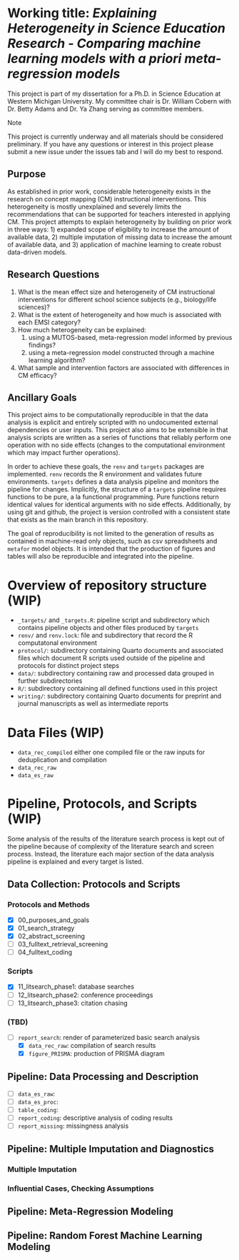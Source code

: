 # Working title: *Explaining Heterogeneity in Science Education Research - Comparing machine learning models with a priori meta-regression models*

This project is part of my dissertation for a Ph.D. in Science Education at Western Michigan University. 
My committee chair is Dr. William Cobern with Dr. Betty Adams and Dr. Ya Zhang serving as committee members.

> [!NOTE]
> This project is currently underway and all materials should be considered preliminary.
> If you have any questions or interest in this project please submit a new issue under the issues tab and I will do my best to respond.

## Purpose
As established in prior work, considerable heterogeneity exists in the research on concept mapping (CM) instructional interventions.
This heterogeneity is mostly unexplained and severely limits the recommendations that can be supported for teachers interested in applying CM. 
This project attempts to explain heterogeneity by building on prior work in three ways: 1) expanded scope of eligibility to increase the amount of available data, 2) multiple imputation of missing data to increase the amount of available data, and 3) application of machine learning to create robust data-driven models.

## Research Questions
1. What is the mean effect size and heterogeneity of CM instructional interventions for different school science subjects (e.g., biology/life sciences)? 
2. What is the extent of heterogeneity and how much is associated with each EMSI category?
3. How much heterogeneity can be explained:
   1. using a MUTOS-based, meta-regression model informed by previous findings?
   2. using a meta-regression model constructed through a machine learning algorithm?
4. What sample and intervention factors are associated with differences in CM efficacy?

## Ancillary Goals
This project aims to be computationally reproducible in that the data analysis is explicit and entirely scripted with no undocumented external dependencies or user inputs. 
This project also aims to be extensible in that analysis scripts are written as a series of functions that reliably perform one operation with no side effects (changes to the computational environment which may impact further operations).

In order to achieve these goals, the `renv` and `targets` packages are implemented.
`renv` records the R environment and validates future environments.
`targets` defines a data analysis pipeline and monitors the pipeline for changes.
Implicitly, the structure of a `targets` pipeline requires functions to be pure, a la functional programming.
Pure functions return identical values for identical arguments with no side effects.
Additionally, by using git and github, the project is version controlled with a consistent state that exists as the main branch in this repository.

The goal of reproducibility is not limited to the generation of results as contained in machine-read only objects, such as csv spreadsheets and `metafor` model objects. 
It is intended that the production of figures and tables will also be reproducible and integrated into the pipeline.

# Overview of repository structure (WIP)

- `_targets/` and `_targets.R`: pipeline script and subdirectory which contains pipeline objects and other files produced by `targets`
- `renv/` and `renv.lock`: file and subdirectory that record the R computatonal environment
- `protocol/`: subdirectory containing Quarto documents and associated files which document R scripts used outside of the pipeline and protocols for distinct project steps
- `data/`: subdirectory containing raw and processed data grouped in further subdirectories
- `R/`: subdirectory containing all defined functions used in this project
- `writing/`: subdirectory containing Quarto documents for preprint and journal manuscripts as well as intermediate reports

# Data Files (WIP)
- `data_rec_compiled` either one compiled file or the raw inputs for deduplication and compilation
- `data_rec_raw`
- `data_es_raw`

# Pipeline, Protocols, and Scripts (WIP)
Some analysis of the results of the literature search process is kept out of the pipeline because of complexity of the literature search and screen process.
Instead, the literature 
each major section of the data analysis pipeline is explained and every target is listed.

## Data Collection: Protocols and Scripts

### Protocols and Methods
- [x] 00_purposes_and_goals
- [x] 01_search_strategy
- [x] 02_abstract_screening
- [ ] 03_fulltext_retrieval_screening
- [ ] 04_fulltext_coding

### Scripts
- [x] 11_litsearch_phase1: database searches
- [ ] 12_litsearch_phase2: conference proceedings
- [ ] 13_litsearch_phase3: citation chasing

### (TBD)
- [ ] `report_search`: render of parameterized basic search analysis
  - [x] `data_rec_raw`: compilation of search results
  - [x] `figure_PRISMA`: production of PRISMA diagram

## Pipeline: Data Processing and Description
- [ ] `data_es_raw`: 
- [ ] `data_es_proc`:
- [ ] `table_coding`:
- [ ] `report_coding`: descriptive analysis of coding results
- [ ] `report_missing`: missingness analysis

## Pipeline: Multiple Imputation and Diagnostics

### Multiple Imputation

### Influential Cases, Checking Assumptions

## Pipeline: Meta-Regression Modeling

## Pipeline: Random Forest Machine Learning Modeling
